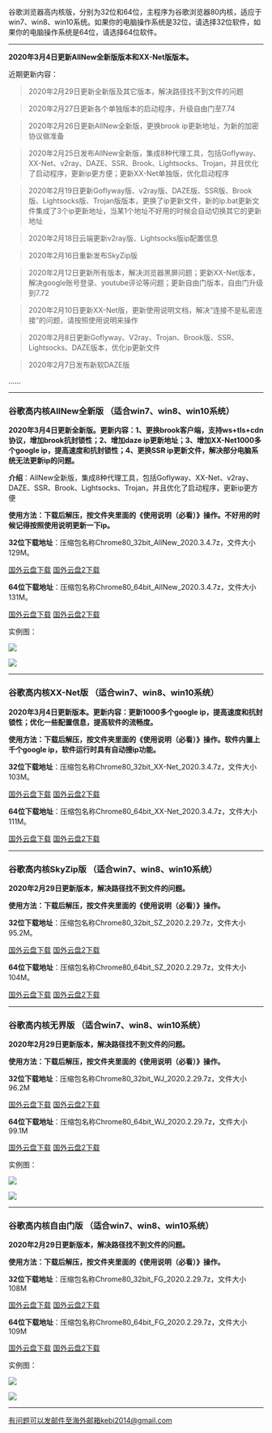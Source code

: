 谷歌浏览器高内核版，分别为32位和64位，主程序为谷歌浏览器80内核，适应于win7、win8、win10系统。如果你的电脑操作系统是32位，请选择32位软件，如果你的电脑操作系统是64位，请选择64位软件。

***

**2020年3月4日更新AllNew全新版版本和XX-Net版版本。**


近期更新内容：

> 2020年2月29日更新全新版及其它版本，解决路径找不到文件的问题

> 2020年2月27日更新各个单独版本的启动程序，升级自由门至7.74

> 2020年2月26日更新AllNew全新版，更换brook ip更新地址，为新的加密协议做准备

> 2020年2月25日发布AllNew全新版，集成8种代理工具，包括Goflyway、XX-Net、v2ray、DAZE、SSR、Brook、Lightsocks、Trojan，并且优化了启动程序，更新ip更方便；更新XX-Net单独版，优化启动程序

> 2020年2月19日更新Goflyway版、v2ray版、DAZE版、SSR版、Brook版、Lightsocks版、Trojan版版本，更换了ip更新文件，新的ip.bat更新文件集成了3个ip更新地址，当某1个地址不好用的时候会自动切换其它的更新地址

> 2020年2月18日云端更新v2ray版、Lightsocks版ip配置信息

> 2020年2月16日重新发布SkyZip版

> 2020年2月12日更新所有版本，解决浏览器黑屏问题；更新XX-Net版本，解决google账号登录、youtube评论等问题；更新自由门版本，自由门升级到7.72

> 2020年2月10日更新XX-Net版，更新使用说明文档，解决“连接不是私密连接”的问题，请按照使用说明来操作

> 2020年2月8日更新Goflyway、V2ray、Trojan、Brook版、SSR、Lightsocks、DAZE版本，优化ip更新文件

> 2020年2月7日发布新软DAZE版

......

***

### 谷歌高内核AllNew全新版  （适合win7、win8、win10系统）

**2020年3月4日更新全新版。更新内容：1、更换brook客户端，支持ws+tls+cdn协议，增加brook抗封锁性；2、增加daze ip更新地址；3、增加XX-Net1000多个google ip，提高速度和抗封锁性；4、更换SSR ip更新文件，解决部分电脑系统无法更新ip的问题。**

**介绍**：AllNew全新版，集成8种代理工具，包括Goflyway、XX-Net、v2ray、DAZE、SSR、Brook、Lightsocks、Trojan，并且优化了启动程序，更新ip更方便

**使用方法：下载后解压，按文件夹里面的《使用说明（必看）》操作。不好用的时候记得按照使用说明更新一下ip。**

**32位下载地址**：压缩包名称Chrome80_32bit_AllNew_2020.3.4.7z，文件大小129M。

[国外云盘下载](http://www.freedown9.com/html/20200304-2/Chrome80_32bit_AllNew_2020.3.4.7z) 
[国外云盘2下载](http://108.61.224.82/2020229/Chrome80_32bit_AllNew_2020.2.29.7z) 

**64位下载地址**：压缩包名称Chrome80_64bit_AllNew_2020.3.4.7z，文件大小131M。

[国外云盘下载](http://www.freedown9.com/html/20200304-2/Chrome80_64bit_AllNew_2020.3.4.7z) 
[国外云盘2下载](http://108.61.224.82/2020229/Chrome80_64bit_AllNew_2020.2.29.7z) 

实例图：

![](https://raw.githubusercontent.com/Alvin9999/pac2/master/all1.jpg)

![](https://raw.githubusercontent.com/Alvin9999/pac2/master/all2.jpg)

***

### 谷歌高内核XX-Net版  （适合win7、win8、win10系统）

**2020年3月4日更新版本。更新内容：更新1000多个google ip，提高速度和抗封锁性；优化一些配置信息，提高软件的流畅度。**

**使用方法：下载后解压，按文件夹里面的《使用说明（必看）》操作。软件内置上千个google ip，软件运行时具有自动搜ip功能。**

**32位下载地址**：压缩包名称Chrome80_32bit_XX-Net_2020.3.4.7z，文件大小103M。

[国外云盘下载](http://www.freedown9.com/html/20200304-2/Chrome80_32bit_XX-Net_2020.3.4.7z) 
[国外云盘2下载](http://108.61.224.82/20200304/Chrome80_32bit_XX-Net_2020.3.4.7z) 

**64位下载地址**：压缩包名称Chrome80_64bit_XX-Net_2020.3.4.7z，文件大小111M。

[国外云盘下载](http://www.freedown9.com/html/20200304-2/Chrome80_64bit_XX-Net_2020.3.4.7z) 
[国外云盘2下载](http://108.61.224.82/20200304/Chrome80_64bit_XX-Net_2020.3.4.7z) 

***

### 谷歌高内核SkyZip版  （适合win7、win8、win10系统）

**2020年2月29日更新版本，解决路径找不到文件的问题。**

**使用方法：下载后解压，按文件夹里面的《使用说明（必看）》操作。**

**32位下载地址**：压缩包名称Chrome80_32bit_SZ_2020.2.29.7z，文件大小95.2M。

[国外云盘下载](http://www.freedown9.com/html/20202292/Chrome80_32bit_SZ_2020.2.29.7z) 
[国外云盘2下载](http://108.61.224.82/2020229/Chrome80_32bit_SZ_2020.2.29.7z) 

**64位下载地址**：压缩包名称Chrome80_64bit_SZ_2020.2.29.7z，文件大小104M。

[国外云盘下载](http://www.freedown9.com/html/20202292/Chrome80_64bit_SZ_2020.2.29.7z) 
[国外云盘2下载](http://108.61.224.82/2020229/Chrome80_64bit_SZ_2020.2.29.7z) 

***

### 谷歌高内核无界版  （适合win7、win8、win10系统）

**2020年2月29日更新版本，解决路径找不到文件的问题。**

**使用方法：下载后解压，按文件夹里面的《使用说明（必看）》操作。**

**32位下载地址**：压缩包名称Chrome80_32bit_WJ_2020.2.29.7z，文件大小96.2M

[国外云盘下载](http://www.freedown9.com/html/20202292/Chrome80_32bit_WJ_2020.2.29.7z) 
[国外云盘2下载](http://108.61.224.82/2020229/Chrome80_32bit_WJ_2020.2.29.7z) 

**64位下载地址**：压缩包名称Chrome80_64bit_WJ_2020.2.29.7z，文件大小99.1M

[国外云盘下载](http://www.freedown9.com/html/20202292/Chrome80_64bit_WJ_2020.2.29.7z) 
 [国外云盘2下载](http://108.61.224.82/2020229/Chrome80_64bit_WJ_2020.2.29.7z) 

实例图：

![](https://raw.githubusercontent.com/Alvin9999/pac2/master/softimag/75wj.PNG)

![](https://raw.githubusercontent.com/Alvin9999/PAC/master/download/61wujie1.PNG)


***

### 谷歌高内核自由门版  （适合win7、win8、win10系统）

**2020年2月29日更新版本，解决路径找不到文件的问题。**

**使用方法：下载后解压，按文件夹里面的《使用说明（必看）》操作。**

**32位下载地址**：压缩包名称Chrome80_32bit_FG_2020.2.29.7z，文件大小108M

[国外云盘下载](http://www.freedown9.com/html/20202292/Chrome80_32bit_FG_2020.2.29.7z) 
[国外云盘2下载](http://108.61.224.82/2020229/Chrome80_32bit_FG_2020.2.29.7z) 

**64位下载地址**：压缩包名称Chrome80_64bit_FG_2020.2.29.7z，文件大小109M

[国外云盘下载](http://www.freedown9.com/html/20202292/Chrome80_64bit_FG_2020.2.29.7z)
[国外云盘2下载](http://108.61.224.82/2020229/Chrome80_64bit_FG_2020.2.29.7z) 

实例图：

![](https://raw.githubusercontent.com/Alvin9999/pac2/master/softimag/75fg.PNG)

![](https://raw.githubusercontent.com/Alvin9999/PAC/master/download/61freegate1.PNG)

***

有问题可以发邮件至海外邮箱kebi2014@gmail.com